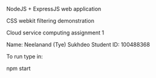 NodeJS + ExpressJS web application

CSS webkit filtering demonstration

Cloud service computing assignment 1

Name: Neelanand (Tye) Sukhdeo
Student ID: 100488368

To run type in:

npm start